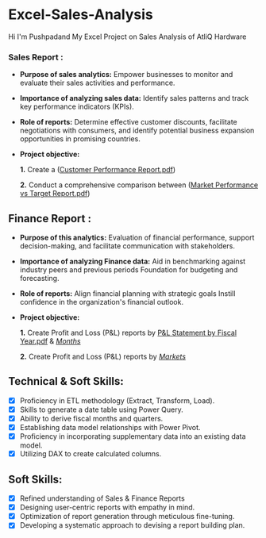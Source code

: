 # Excel-Sales-Analysis
Hi I'm Pushpadand My Excel Project on Sales Analysis of AtliQ Hardware

### Sales Report :


- **Purpose of sales analytics:** Empower businesses to monitor and evaluate their sales activities and performance.

- **Importance of analyzing sales data:** Identify sales patterns and track key performance indicators (KPIs).

- **Role of reports:** Determine effective customer discounts, facilitate negotiations with consumers, and identify potential business expansion opportunities in promising countries.

- **Project objective:** 

    **1.** Create a ([Customer Performance Report.pdf](https://github.com/user-attachments/files/16638902/Customer.Performance.Report.pdf))

    **2.** Conduct a comprehensive comparison between ([Market Performance vs Target Report.pdf](https://github.com/userattachments/files/16638905/Market.Performance.vs.Target.Report.pdf))




## Finance Report :



- **Purpose of this analytics:** Evaluation of financial performance, support decision-making, and facilitate communication with stakeholders.

- **Importance of analyzing Finance data:** Aid in benchmarking against industry peers and previous periods Foundation for budgeting and forecasting.

- **Role of reports:** Align financial planning with strategic goals Instill confidence in the organization's financial outlook.

- **Project objective:** 

    **1.** Create Profit and Loss (P&L) reports by [P&L Statement by Fiscal Year.pdf](https://github.com/user-attachments/files/16638915/P.L.Statement.by.Fiscal.Year.pdf) & _[Months](https://github.com/Pravesh-Agarwal/Excel-Sales-Analytics/blob/main/P%20%26%20L%20By%20Months.pdf)_ 

   **2.** Create Profit and Loss (P&L) reports by _[Markets](https://github.com/Pravesh-Agarwal/Excel-Sales-Analytics/blob/main/P%20%26%20L%20for%20Markets.pdf)_

## Technical & Soft Skills:
- [x]	Proficiency in ETL methodology (Extract, Transform, Load).
- [x]	Skills to generate a date table using Power Query.
- [x]	Ability to derive fiscal months and quarters.
- [x]	Establishing data model relationships with Power Pivot.
- [x]	Proficiency in incorporating supplementary data into an existing data model.
- [x]	Utilizing DAX to create calculated columns.

## Soft Skills:
- [x]	Refined understanding of Sales & Finance Reports
- [x]	Designing user-centric reports with empathy in mind.
- [x]	Optimization of report generation through meticulous fine-tuning.
- [x]	Developing a systematic approach to devising a report building plan.
